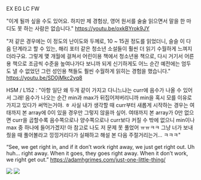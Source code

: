 EX EG LC FW 

"이게 될까 싶을 수도 있어요. 하지만 제 경험상, 영어 원서를 술술 읽으면서 말을 한 마디도 못 하는 사람은 없습니다." https://youtu.be/oxkBYrok9JY 

"저 같은 경우에는 이 정도의 난이도와 두께로, 10 ~ 15권 정도를 읽었더니, 슬슬 이 다음 단계라고 할 수 있는, 해리 포터 같은 청소년 소설들이 훨씬 더 읽기 수월하게 느껴지더라구요. 그렇게 몇 개월에 걸쳐서 어린이용 책에서 청소년용 책으로, 다시 거기서 어른용 책으로 조금씩 수준을 높여나가다 보니까 되게 신기하게도 어느 순간 예전에는 엄두도 낼 수 없었던 그런 성인용 책들도 훨씬 수월하게 읽히는 경험을 했습니다." https://youtu.be/SD0jMkc2yq8 

HSM / L152 : "아항 일단 왜 두개 같이 가지고 다니느냐는 curr에 음수가 나올 수 있어서 그래! 음수가 나오는 순간 min과 max가 뒤집어져버리니까 min을 혹시 모를 이유로 가지고 있다가 써먹는거야. ㅎ 사실 내가 생각할 때 curr부터 새롭게 시작하는 경우는 여태까지 본 array에 0이 있을 경우만 그렇지 않을까 싶어. 여태까지 본 array가 0만 없으면 curr을 곱할수록 음수쪽으로나 양수쪽으로나 curr보다 커질 수 밖에 없으니 min이나 max 중 하나에 들어가겠지! 아 참고로 나도 저 문제 못 풀었어 ㅠㅠㅋㅋ 그냥 너가 보내줬을 때 풀어볼라고 낑낑거리다가 실패하고 해설 본 다음 주절거리는거... ㅋㅋㅋ"

“See, we get right in, and if it don’t work right away, we just get right out. Uh huh… right away. When it goes, they goes right away. When it don’t work, we right get out.” https://adamhgrimes.com/just-one-little-thing/ 

<img src="https://img.tvreportcdn.de/cms-content/uploads/2022/02/23/bc80e958-3d99-4a22-8ec7-142848480579.jpg"/>

<img src="https://dispatch.cdnser.be/cms-content/uploads/2022/05/31/efbff8f1-036c-4e52-9e0d-70012bd94fd1.jpg">


